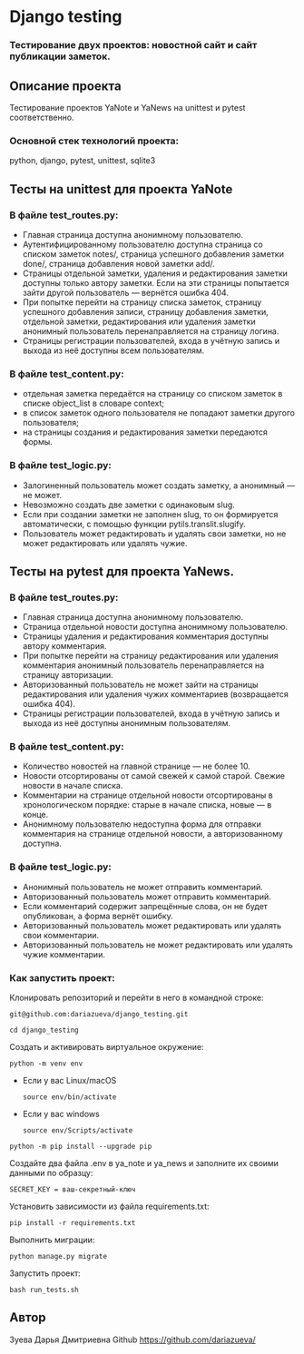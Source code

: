 # Django testing
### Тестирование двух проектов: новостной сайт и сайт публикации заметок.

## Описание проекта

Тестирование проектов YaNote и YaNews на unittest и pytest соответственно. 

### Основной стек технологий проекта:

python, django, pytest, unittest, sqlite3

## Тесты на unittest для проекта YaNote

### В файле test_routes.py:
* Главная страница доступна анонимному пользователю.
* Аутентифицированному пользователю доступна страница со списком заметок notes/, страница
успешного добавления заметки done/, страница добавления новой заметки add/.
* Страницы отдельной заметки, удаления и редактирования заметки доступны только автору
заметки. Если на эти страницы попытается зайти другой пользователь — вернётся ошибка 404.
* При попытке перейти на страницу списка заметок, страницу успешного добавления записи,
страницу добавления заметки, отдельной заметки, редактирования или удаления заметки
анонимный пользователь перенаправляется на страницу логина.
* Страницы регистрации пользователей, входа в учётную запись и выхода из неё доступны всем
пользователям.

### В файле test_content.py:
* отдельная заметка передаётся на страницу со списком заметок в списке object_list в
словаре context;
* в список заметок одного пользователя не попадают заметки другого пользователя;
* на страницы создания и редактирования заметки передаются формы.

### В файле test_logic.py:
* Залогиненный пользователь может создать заметку, а анонимный — не может.
* Невозможно создать две заметки с одинаковым slug.
* Если при создании заметки не заполнен slug, то он формируется автоматически, с помощью
функции pytils.translit.slugify.
* Пользователь может редактировать и удалять свои заметки, но не может редактировать или
удалять чужие.

## Тесты на pytest для проекта YaNews.

### В файле test_routes.py:
* Главная страница доступна анонимному пользователю.
* Страница отдельной новости доступна анонимному пользователю.
* Страницы удаления и редактирования комментария доступны автору комментария.
* При попытке перейти на страницу редактирования или удаления комментария анонимный
пользователь перенаправляется на страницу авторизации.
* Авторизованный пользователь не может зайти на страницы редактирования или удаления чужих
комментариев (возвращается ошибка 404).
* Страницы регистрации пользователей, входа в учётную запись и выхода из неё доступны
анонимным пользователям.

### В файле test_content.py:
* Количество новостей на главной странице — не более 10.
* Новости отсортированы от самой свежей к самой старой. Свежие новости в начале списка.
* Комментарии на странице отдельной новости отсортированы в хронологическом порядке:
старые в начале списка, новые — в конце.
* Анонимному пользователю недоступна форма для отправки комментария на странице отдельной
новости, а авторизованному доступна.

### В файле test_logic.py:
* Анонимный пользователь не может отправить комментарий.
* Авторизованный пользователь может отправить комментарий.
* Если комментарий содержит запрещённые слова, он не будет опубликован, а форма вернёт
ошибку.
* Авторизованный пользователь может редактировать или удалять свои комментарии.
* Авторизованный пользователь не может редактировать или удалять чужие комментарии.

### Как запустить проект:

Клонировать репозиторий и перейти в него в командной строке:

```
git@github.com:dariazueva/django_testing.git
```

```
cd django_testing
```

Cоздать и активировать виртуальное окружение:

```
python -m venv env
```

* Если у вас Linux/macOS

    ```
    source env/bin/activate
    ```

* Если у вас windows

    ```
    source env/Scripts/activate
    ```

```
python -m pip install --upgrade pip
```

Создайте два файла .env в ya_note и ya_news и заполните их своими данными по образцу:

```
SECRET_KEY = ваш-секретный-ключ
```

Установить зависимости из файла requirements.txt:

```
pip install -r requirements.txt
```

Выполнить миграции:

```
python manage.py migrate
```

Запустить проект:

```
bash run_tests.sh
```

## Автор
Зуева Дарья Дмитриевна
Github https://github.com/dariazueva/
